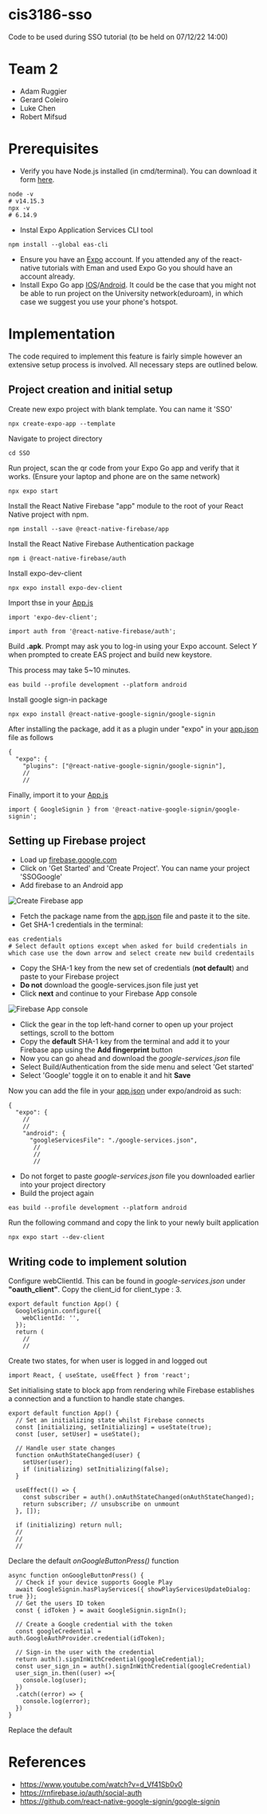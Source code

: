# cis3186-sso
Code to be used during SSO tutorial (to be held on 07/12/22 14:00)

# Team 2
- Adam Ruggier
- Gerard Coleiro
- Luke Chen
- Robert Mifsud

# Prerequisites
- Verify you have Node.js installed (in cmd/terminal). You can download it form [here](https://nodejs.org/en/download/).
```
node -v
# v14.15.3
npx -v
# 6.14.9
```
- Instal Expo Application Services CLI tool
```
npm install --global eas-cli
```
- Ensure you have an [Expo](https://expo.dev/signup) account. If you attended any of the react-native tutorials with Eman and used Expo Go you should have an account already.
- Install Expo Go app [IOS](https://apps.apple.com/us/app/expo-go/id982107779)/[Android](https://play.google.com/store/apps/details?id=host.exp.exponent&hl=en&gl=US). It could be the case that you might not be able to run project on the University network(eduroam), in which case we suggest you use your phone's hotspot.
# Implementation
The code required to implement this feature is fairly simple however an extensive setup process is involved. All necessary steps are outlined below.

## Project creation and initial setup

Create new expo project with blank template. You can name it 'SSO'
```
npx create-expo-app --template
```
Navigate to project directory
```
cd SSO
```
Run project, scan the qr code from your Expo Go app and verify that it works. (Ensure your laptop and phone are on the same network)
```
npx expo start
```
Install the React Native Firebase "app" module to the root of your React Native project with npm.
```
npm install --save @react-native-firebase/app
```
Install the React Native Firebase Authentication package
```
npm i @react-native-firebase/auth
```
Install expo-dev-client
```
npx expo install expo-dev-client
```
Import thse in your [App.js](SSO/App.js)

`import 'expo-dev-client';`

`import auth from '@react-native-firebase/auth';`

Build **.apk**. Prompt may ask you to log-in using your Expo account. Select *Y* when prompted to create EAS project and build new keystore.

This process may take 5~10 minutes.
```
eas build --profile development --platform android
```
Install google sign-in package
```
npx expo install @react-native-google-signin/google-signin
```
After installing the package, add it as a plugin under "expo" in your [app.json](SSO/app.json) file as follows
```
{
  "expo": {
    "plugins": ["@react-native-google-signin/google-signin"],
    //
    //
```
Finally, import it to your [App.js](SSO/App.js)

`import { GoogleSignin } from '@react-native-google-signin/google-signin';`

## Setting up Firebase project
- Load up [firebase.google.com](https://firebase.google.com/)
- Click on 'Get Started' and 'Create Project'. You can name your project 'SSOGoogle'
- Add firebase to an Android app

![Create Firebase app](Images/Firebase.png)
- Fetch the package name from the [app.json](SSO/app.json) file and paste it to the site.
- Get SHA-1 credentials in the terminal:
```
eas credentials
# Select default options except when asked for build credentials in which case use the down arrow and select create new build credentails
```
- Copy the SHA-1 key from the new set of credentials (**not default**) and paste to your Firebase project
- **Do not** download the google-services.json file just yet
- Click **next** and continue to your Firebase App console

![Firebase App console](Images/Firebase%20Console.png)
- Click the gear in the top left-hand corner to open up your project settings, scroll to the bottom
- Copy the **default** SHA-1 key from the terminal and add it to your Firebase app using the **Add fingerprint** button
- Now you can go ahead and download the *google-services.json* file
- Select Build/Authentication from the side menu and select 'Get started'
- Select 'Google' toggle it on to enable it and hit **Save**

Now you can add the file in your [app.json](SSO/app.json) under expo/android as such:
```
{
  "expo": {
    //
    //
    "android": {
      "googleServicesFile": "./google-services.json",
       //
       //
       //
```
- Do not forget to paste *google-services.json* file you downloaded earlier into your project directory
- Build the project again
```
eas build --profile development --platform android
```
Run the following command and copy the link to your newly built application
```
npx expo start --dev-client
```

## Writing code to implement solution
Configure webClientId. This can be found in *google-services.json* under **"oauth_client"**. Copy the client_id for client_type : 3.
```
export default function App() {
  GoogleSignin.configure({
    webClientId: '',
  });
  return (
    //
    //
```
Create two states, for when user is logged in and logged out

`import React, { useState, useEffect } from 'react';`

Set initialising state to block app from rendering while Firebase establishes a connection and a functiion to handle state changes.
```
export default function App() {
  // Set an initializing state whilst Firebase connects
  const [initializing, setInitializing] = useState(true);
  const [user, setUser] = useState();

  // Handle user state changes
  function onAuthStateChanged(user) {
    setUser(user);
    if (initializing) setInitializing(false);
  }

  useEffect(() => {
    const subscriber = auth().onAuthStateChanged(onAuthStateChanged);
    return subscriber; // unsubscribe on unmount
  }, []);

  if (initializing) return null;
  //
  //
  //
```
Declare the default *onGoogleButtonPress()* function
```
async function onGoogleButtonPress() {
  // Check if your device supports Google Play
  await GoogleSignin.hasPlayServices({ showPlayServicesUpdateDialog: true });
  // Get the users ID token
  const { idToken } = await GoogleSignin.signIn();

  // Create a Google credential with the token
  const googleCredential = auth.GoogleAuthProvider.credential(idToken);

  // Sign-in the user with the credential
  return auth().signInWithCredential(googleCredential);
  const user_sign_in = auth().signInWithCredential(googleCredential)
  user_sign_in.then((user) =>{
    console.log(user);
  })
  .catch((error) => {
    console.log(error);
  })
}
```
Replace the default
# References
- https://www.youtube.com/watch?v=d_Vf41Sb0v0
- https://rnfirebase.io/auth/social-auth
- https://github.com/react-native-google-signin/google-signin
